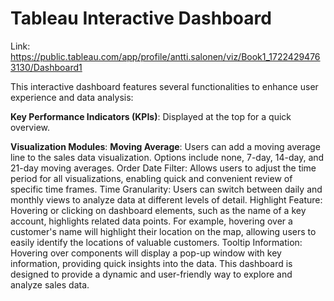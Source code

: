 # Tableau Interactive Dashboard

Link: https://public.tableau.com/app/profile/antti.salonen/viz/Book1_17224294763130/Dashboard1

This interactive dashboard features several functionalities to enhance user experience and data analysis:

**Key Performance Indicators (KPIs)**: Displayed at the top for a quick overview.

**Visualization Modules**:
    **Moving Average**: Users can add a moving average line to the sales data         visualization. Options include none, 7-day, 14-day, and 21-day moving         averages.
Order Date Filter: Allows users to adjust the time period for all visualizations, enabling quick and convenient review of specific time frames.
Time Granularity: Users can switch between daily and monthly views to analyze data at different levels of detail.
Highlight Feature:
Hovering or clicking on dashboard elements, such as the name of a key account, highlights related data points. For example, hovering over a customer's name will highlight their location on the map, allowing users to easily identify the locations of valuable customers.
Tooltip Information: Hovering over components will display a pop-up window with key information, providing quick insights into the data.
This dashboard is designed to provide a dynamic and user-friendly way to explore and analyze sales data.

